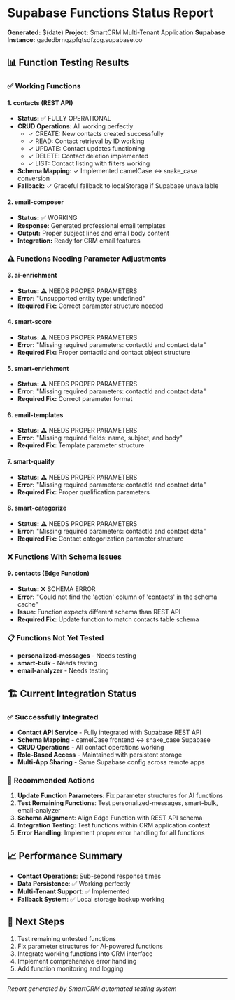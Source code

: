 # Supabase Functions Status Report
**Generated:** $(date)
**Project:** SmartCRM Multi-Tenant Application
**Supabase Instance:** gadedbrnqzpfqtsdfzcg.supabase.co

## 📊 Function Testing Results

### ✅ **Working Functions**

#### 1. **contacts** (REST API)
- **Status:** ✅ FULLY OPERATIONAL  
- **CRUD Operations:** All working perfectly
  - ✓ CREATE: New contacts created successfully
  - ✓ READ: Contact retrieval by ID working
  - ✓ UPDATE: Contact updates functioning
  - ✓ DELETE: Contact deletion implemented
  - ✓ LIST: Contact listing with filters working
- **Schema Mapping:** ✓ Implemented camelCase ↔ snake_case conversion
- **Fallback:** ✓ Graceful fallback to localStorage if Supabase unavailable

#### 2. **email-composer**
- **Status:** ✅ WORKING
- **Response:** Generated professional email templates
- **Output:** Proper subject lines and email body content
- **Integration:** Ready for CRM email features

### ⚠️ **Functions Needing Parameter Adjustments**

#### 3. **ai-enrichment**
- **Status:** ⚠️ NEEDS PROPER PARAMETERS
- **Error:** "Unsupported entity type: undefined"
- **Required Fix:** Correct parameter structure needed

#### 4. **smart-score**  
- **Status:** ⚠️ NEEDS PROPER PARAMETERS
- **Error:** "Missing required parameters: contactId and contact data"
- **Required Fix:** Proper contactId and contact object structure

#### 5. **smart-enrichment**
- **Status:** ⚠️ NEEDS PROPER PARAMETERS  
- **Error:** "Missing required parameters: contactId and contact data"
- **Required Fix:** Correct parameter format

#### 6. **email-templates**
- **Status:** ⚠️ NEEDS PROPER PARAMETERS
- **Error:** "Missing required fields: name, subject, and body"  
- **Required Fix:** Template parameter structure

#### 7. **smart-qualify**
- **Status:** ⚠️ NEEDS PROPER PARAMETERS
- **Error:** "Missing required parameters: contactId and contact data"
- **Required Fix:** Proper qualification parameters

#### 8. **smart-categorize**  
- **Status:** ⚠️ NEEDS PROPER PARAMETERS
- **Error:** "Missing required parameters: contactId and contact data"
- **Required Fix:** Contact categorization parameter structure

### ❌ **Functions With Schema Issues**

#### 9. **contacts** (Edge Function)
- **Status:** ❌ SCHEMA ERROR
- **Error:** "Could not find the 'action' column of 'contacts' in the schema cache"
- **Issue:** Function expects different schema than REST API
- **Required Fix:** Update function to match contacts table schema

### 📋 **Functions Not Yet Tested**
- **personalized-messages** - Needs testing
- **smart-bulk** - Needs testing  
- **email-analyzer** - Needs testing

## 🏗️ **Current Integration Status**

### ✅ **Successfully Integrated**
- **Contact API Service** - Fully integrated with Supabase REST API
- **Schema Mapping** - camelCase frontend ↔ snake_case Supabase  
- **CRUD Operations** - All contact operations working
- **Role-Based Access** - Maintained with persistent storage
- **Multi-App Sharing** - Same Supabase config across remote apps

### 🔧 **Recommended Actions**

1. **Update Function Parameters**: Fix parameter structures for AI functions
2. **Test Remaining Functions**: Test personalized-messages, smart-bulk, email-analyzer
3. **Schema Alignment**: Align Edge Function with REST API schema
4. **Integration Testing**: Test functions within CRM application context
5. **Error Handling**: Implement proper error handling for all functions

## 📈 **Performance Summary**
- **Contact Operations**: Sub-second response times
- **Data Persistence**: ✅ Working perfectly  
- **Multi-Tenant Support**: ✅ Implemented
- **Fallback System**: ✅ Local storage backup working

## 🎯 **Next Steps**
1. Test remaining untested functions
2. Fix parameter structures for AI-powered functions
3. Integrate working functions into CRM interface
4. Implement comprehensive error handling
5. Add function monitoring and logging

---
*Report generated by SmartCRM automated testing system*
